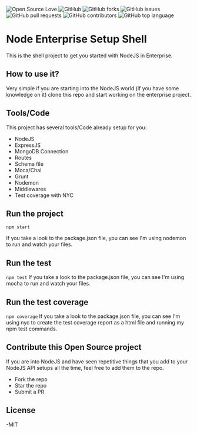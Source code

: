 ![Open Source Love](https://img.shields.io/badge/Open%20Source-%E2%9D%A4-red.svg)
![GitHub](https://img.shields.io/github/license/thisdot/node-enterprise-setup-shell.svg)
![GitHub forks](https://img.shields.io/github/forks/thisdot/node-enterprise-setup-shell.svg)
![GitHub issues](https://img.shields.io/github/issues/thisdot/node-enterprise-setup-shell.svg)
![GitHub pull requests](https://img.shields.io/github/issues-pr/thisdot/node-enterprise-setup-shell.svg)
![GitHub contributors](https://img.shields.io/github/contributors/thisdot/node-enterprise-setup-shell.svg)
![GitHub top language](https://img.shields.io/github/languages/top/thisdot/node-enterprise-setup-shell.svg)

# Node Enterprise Setup Shell

This is the shell project to get you started with NodeJS in Enterprise.

## How to use it?

Very simple if you are starting into the NodeJS world (if you have some knowledge on it) clone this repo and start working on the enterprise project.

## Tools/Code

This project has several tools/Code already setup for you:

<ul>
    <li>NodeJS</li>
    <li>ExpressJS</li>
    <li>MongoDB Connection</li>
    <li>Routes</li>
    <li>Schema file</li>
    <li>Moca/Chai</li>
    <li>Grunt</li>
    <li>Nodemon</li>
    <li>Middlewares</li>
    <li>Test coverage with NYC</li>
</ul>

## Run the project

`npm start`

If you take a look to the package.json file, you can see I'm using nodemon to run and watch your files.

## Run the test

`npm test`
If you take a look to the package.json file, you can see I'm using mocha to run and watch your files.

## Run the test coverage

`npm coverage`
If you take a look to the package.json file, you can see I'm using nyc to create the test coverage report as a html file and running my npm test commands.

## Contribute this Open Source project

If you are into NodeJS and have seen repetitive things that you add to your NodeJS API setups all the time, feel free to add them to the repo.

<ul>
    <li>Fork the repo</li>
    <li>Star the repo</li>
    <li>Submit a PR</li>
</ul>

## License

-MIT
